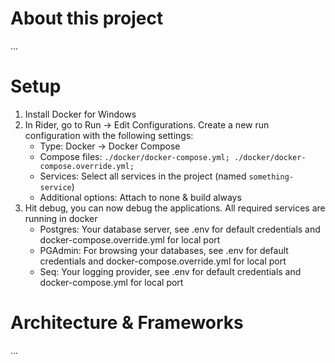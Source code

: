# About this project
...

# Setup
1. Install Docker for Windows
2. In Rider, go to Run -> Edit Configurations. Create a new run configuration with the following settings:
   - Type: Docker -> Docker Compose
   - Compose files: ```./docker/docker-compose.yml; ./docker/docker-compose.override.yml;```
   - Services: Select all services in the project (named ```something-service```)
   - Additional options: Attach to none & build always
3. Hit debug, you can now debug the applications. All required services are running in docker
    - Postgres: Your database server, see .env for default credentials and docker-compose.override.yml for local port
    - PGAdmin: For browsing your databases, see .env for default credentials and docker-compose.override.yml for local port
    - Seq: Your logging provider, see .env for default credentials and docker-compose.yml for local port

# Architecture & Frameworks
...